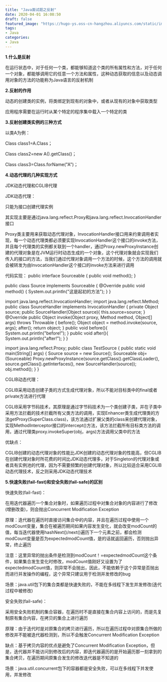 ```yaml
---
title: "Java面试题之反射"
date: 2020-04-01 16:08:50
draft: false
featured_image: "https://hugo-ys.oss-cn-hangzhou.aliyuncs.com/static/img/java.png"
tags:
- Java
categories: 
- Java
---
```

**1.什么是反射**

在运行状态中，对于任何一个类，都能够知道这个类的所有属性和方法，对于任何一个对象，都能够调用它的任意一个方法和属性，这种动态获取的信息以及动态调用对象的方法的功能称为Java语言的反射机制

**2.反射的作用**

动态的创建类的实例，将类绑定到现有的对象中，或者从现有的对象中获取类型

应用程序需要在运行时从某个特定的程序集中载入一个特定的类

**3.反射创建类实例的三种方式**

以类A为例：

Class class1=A.Class；

Class class2=new A().getClass()；

Class class3=Class.forName("A")；

**4.动态代理的几种实现方式**

JDK动态代理和CGLIB代理

JDK动态代理：

只能为接口创建代理实例

其实现主要是通过java.lang.reflect.Proxy和java.lang.reflect.InvocationHandler接口

Proxy类主要用来获取动态代理对象，InvocationHandler接口用来约束调用者实现，每一个动态代理类都必须要实现InvocationHandler这个接口的invoke方法，并且每个代理类的实例都关联到一个handler，通过Proxy.newProxyInstance创建的代理对象是在JVM运行时动态生成的一个对象，这个代理对象就会实现我们传入的接口的方法，当我们通过代理对象调用一个方法的时候，这个方法的调用就会被转发为由InvocationHandler这个接口的invoke方法来进行调用

代码实现：
public interface Sourceable { public void method(); }
 
public class Source implements Sourceable { @Override public void method() { System.out.println("这是起初的方法"); } }
 
import java.lang.reflect.InvocationHandler; import java.lang.reflect.Method; public class SourceHandler implements InvocationHandler { private Object source; public SourceHandler(Object source){ this.source=source; } @Override public Object invoke(Object proxy, Method method, Object[] args) throws Throwable { before(); Object object = method.invoke(source, args); after(); return object; } public void before(){ System.out.println("before!"); } public void after(){ System.out.println("after!"); } }
 
import java.lang.reflect.Proxy; public class TestSource { public static void main(String[] args) { Source source = new Source(); Sourceable obj=(Sourceable) Proxy.newProxyInstance(source.getClass().getClassLoader(), source.getClass().getInterfaces(), new SourceHandler(source)); obj.method(); } }

CGLIB动态代理：

CGLIB采用动态创建子类的方式生成代理对象，所以不能对目标类中的final或者private方法进行代理

CGLIB采用字节码技术，其原理是通过字节码技术为一个类创建子类，并在子类中采用方法拦截的技术拦截所有父类方法的调用，实现Enhancer类生成代理类的方法getProxy(SuperClass.class)，该方法通过扩展父类的class来创建代理对象，实现MethodInterceptor接口的intercept()方法，该方法拦截所有目标类方法的调用，通过代理类proxy.invokeSuper(obj，args)方法调用父类中的方法

优缺点：

CGLIB创建的动态代理对象的性能比JDK创建的动态代理对象的性能高，但CGLIB在创建代理对象时所花费的时间比JDK动态代理多，对于Singleton的代理对象或者具有实例池的代理，因为不需要频繁的创建代理对象，所以比较适合采用CGLIB动态代理技术，反之则采用JDK动态代理技术

**5.快速失败(fail-fast)和安全失败(fail-safe)的区别**

快速失败(fail-fast)：

在用迭代器遍历一个集合对象时，如果遍历过程中对集合对象的内容进行了修改(增删改查)，则会抛出Concurrent Modification Exception

原理：迭代器在遍历时直接访问集合中的内容，并且在遍历过程中使用一个modCount变量，集合在被遍历期间如果内容发生变化，就会改变modCount的值，每当迭代器使用hashNext()/next()遍历下一个元素之前，都会检测modCount变量是否为expectedmodCount值，是的话就返回遍历，否则抛出异常，终止遍历

注意：这里异常的抛出条件是检测到modCount！=expectedmodCount这个条件，如果集合发生变化时修改，modCount值刚好又设置为了expectedmodCount值，则异常不会抛出，因此，不能依赖于这个异常是否抛出而进行并发操作的编程，这个异常只建议用于检测并发修改的bug

场景：java.util包下的集合类都是快速失败的，不能在多线程下发生并发修改(迭代过程中被修改)

安全失败(fail-safe)：

采用安全失败机制的集合容器，在遍历时不是直接在集合内容上访问的，而是先复制原有集合内容，在拷贝的集合上进行遍历

原理：由于迭代时是对原集合的拷贝进行遍历，所以在遍历过程中对原集合所做的修改并不能被迭代器检测到，所以不会触发Concurrent Modification Exception

缺点：基于拷贝内容的优点是避免了Concurrent Modification Exception，但是，迭代器并不能访问到修改后的内容，即迭代器遍历的是开始遍历那一刻拿到的集合拷贝，在遍历期间原集合发生的修改迭代器是不知道的

场景：java.util.concurrent包下的容器都是安全失败，可以在多线程下并发使用，并发修改